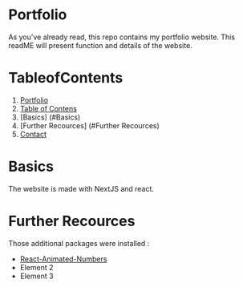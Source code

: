 # Portfolio

As you've already read, this repo contains my portfolio website. This readME will present function and details of the website. 

# TableofContents

1. [Portfolio](#Portfolio)
2. [Table of Contens](#TableofContents)
3. [Basics] (#Basics)
4. [Further Recources] (#Further Recources)
9. [Contact](#Contact)

# Basics

The website is made with NextJS and react.

# Further Recources

Those additional packages were installed : 

- [React-Animated-Numbers](https://www.npmjs.com/package/react-animated-number)
- Element 2
- Element 3
